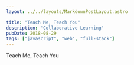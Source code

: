 ```yaml
---
layout: ../../layouts/MarkdownPostLayout.astro

title: "Teach Me, Teach You"
description: 'Collaborative Learning'
pubDate: 2018-08-29
tags: ["javascript", "web", "full-stack"]
---
```


Teach Me, Teach You




